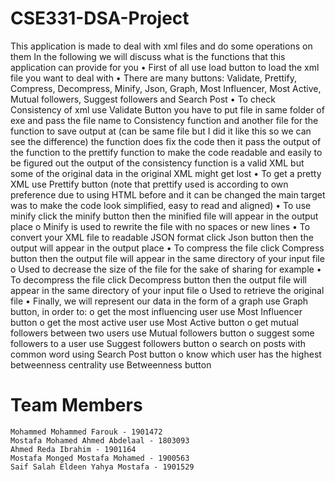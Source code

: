 # CSE331-DSA-Project

This application is made to deal with xml files and do some operations on them
In the following we will discuss what is the functions that this application can provide for you
•	First of all use load button to load the xml file you want to deal with
•	There are many buttons: Validate, Prettify, Compress, Decompress, Minify, Json, Graph, Most Influencer, Most Active, Mutual followers, Suggest followers and Search Post
•	To check Consistency of xml use Validate Button you have to put file in same folder of exe and pass the file name to Consistency function and another file for the function to save output at (can be same file but I did it like this so we can see the difference) the function does fix the code then it pass the output of the function to the prettify function to make the code readable and easily to be figured out the output of the consistency function is a valid XML but some of the original data in the original XML might get lost 
•	To get a pretty XML use Prettify button (note that prettify used is according to own preference due to using HTML before and it can be changed the main target was to make the code look simplified, easy to read and aligned)
•	To use minify click the minify button then the minified file will appear in the output place
	o	Minify is used to rewrite the file with no spaces or new lines
•	To convert your XML file to readable JSON format click Json button then the output will appear in the output place
•	To compress the file click Compress button then the output file will appear in the same directory of your input file
	o	Used to decrease the size of the file for the sake of sharing for example
•	To decompress the file click Decompress button then the output file will appear in the same directory of your input file
	o	Used to retrieve the original file
•	Finally, we will represent our data in the form of a graph use Graph button, in order to: 
	o	get the most influencing user use Most Influencer button
	o	get the most active user use Most Active button
	o	get mutual followers between two users use Mutual followers button
	o	suggest some followers to a user use Suggest followers button
	o	search on posts with common word using Search Post button
	o	know which user has the highest betweenness centrality use Betweenness button


# Team Members
```
Mohammed Mohammed Farouk - 1901472
Mostafa Mohamed Ahmed Abdelaal - 1803093
Ahmed Reda Ibrahim - 1901164
Mostafa Monged Mostafa Mohamed - 1900563
Saif Salah Eldeen Yahya Mostafa - 1901529
```
